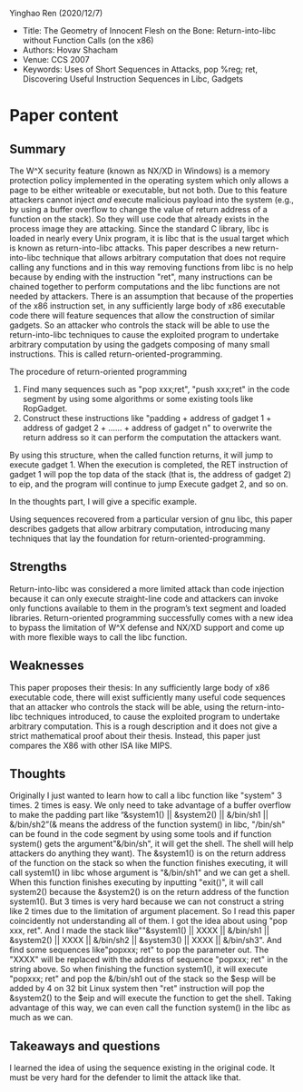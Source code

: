 Yinghao Ren (2020/12/7)

- Title: The Geometry of Innocent Flesh on the Bone: Return-into-libc without Function Calls (on the x86)
- Authors: Hovav Shacham
- Venue: CCS 2007
- Keywords: Uses of Short Sequences in Attacks, pop %reg; ret, Discovering Useful Instruction Sequences in Libc, Gadgets

# Paper content
## Summary
The W^X security feature (known as NX/XD in Windows) is a memory protection policy implemented in the operating system which only allows a page to be either writeable or executable, but not both. Due to this feature attackers cannot inject _and_ execute malicious payload into the system (e.g., by using a buffer overflow to change the value of return address of a function on the stack). So they will use code that already exists in the process image they are attacking. Since the standard C library, libc is loaded in nearly every Unix program, it is libc that is the usual target which is known as return-into-libc attacks. 
This paper describes a new return-into-libc technique that allows arbitrary computation that does not require calling any functions and in this way removing functions from libc is no help because by ending with the instruction "ret", many instructions can be chained together to perform computations and the libc functions are not needed by attackers. There is an assumption that because of the properties of the x86 instruction set, in any sufficiently large body of x86 executable code there will feature sequences that allow the construction of similar gadgets. So an attacker who controls the stack will be able to use the return-into-libc techniques to cause the exploited program to undertake arbitrary computation by using the gadgets composing of many small instructions. This is called return-oriented-programming.

The procedure of return-oriented programming

1. Find many sequences such as "pop xxx;ret", "push xxx;ret" in the code segment by using some algorithms or some existing tools like RopGadget. 
2. Construct these instructions like "padding + address of gadget 1 + address of gadget 2 + ...... + address of gadget n" to overwrite the return address so it can perform the computation the attackers want.

By using this structure, when the called function returns, it will jump to execute gadget 1. When the execution is completed, the RET instruction of gadget 1 will pop the top data of the stack (that is, the address of gadget 2) to eip, and the program will continue to jump Execute gadget 2, and so on.


In the thoughts part, I will give a specific example.

Using sequences recovered from a particular version of gnu libc, this paper describes gadgets that allow arbitrary computation, introducing many techniques that lay the foundation for return-oriented-programming.

## Strengths
Return-into-libc was considered a more limited attack than code injection because it can only execute straight-line code and attackers can invoke only functions available to them in the program’s text segment and loaded libraries. 
Return-oriented programming successfully comes with a new idea to bypass the limitation of  W^X defense and NX/XD support and come up with more flexible ways to call the libc function.

## Weaknesses
This paper proposes their thesis: 
In any sufficiently large body of x86 executable code, there will exist sufficiently many useful code sequences that an attacker who controls the stack will be able, using the return-into-libc techniques introduced, to cause the exploited program to undertake arbitrary computation.
This is a rough description and it does not give a strict mathematical proof about their thesis. Instead, this paper just compares the X86 with other ISA like MIPS.

## Thoughts
Originally I just wanted to learn how to call a libc function like "system" 3 times. 2 times is easy. We only need to take advantage of a buffer overflow to make the padding part like “&system1() || &system2() || &/bin/sh1 || &/bin/sh2”(& means the address of the function system() in libc, "/bin/sh" can be found in the code segment by using some tools and if function system() gets the argument"&/bin/sh", it will get the shell. The shell will help attackers do anything they want). The &system1() is on the return address of the function on the stack so when the function finishes executing, it will call system1() in libc whose argument is "&/bin/sh1" and we can get a shell. When this function finishes executing by inputting "exit()", it will call system2() because the &system2() is on the return address of the function system1().  But 3 times is very hard because we can not construct a string like 2 times due to the limitation of argument placement. So I read this paper coincidently not understanding all of them. I got the idea about using "pop xxx, ret". And I made the stack like""&system1() || XXXX || &/bin/sh1 || &system2() || XXXX || &/bin/sh2 || &system3() || XXXX || &/bin/sh3". And find some sequences like"popxxx; ret" to  pop the parameter out. The "XXXX" will be replaced with the address of sequence "popxxx; ret" in the string above. So when finishing the  function system1(), it will execute "popxxx; ret" and pop the &/bin/sh1 out of the stack so the $esp will be added by 4 on 32 bit Linux system then "ret" instruction will pop the &system2() to the $eip and will execute the function to get the shell. Taking advantage of this way, we can even call the function system() in the libc as much as we can.

## Takeaways and questions
I learned the idea of using the sequence existing in the original code. It must be very hard for the defender to limit the attack like that.
